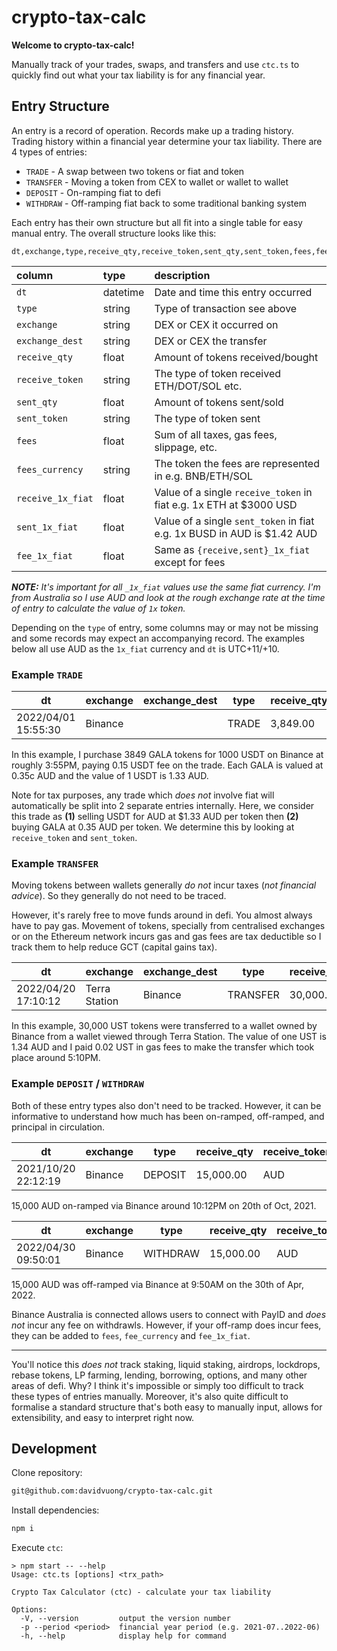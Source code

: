 # crypto-tax-calc

**Welcome to crypto-tax-calc!**

Manually track of your trades, swaps, and transfers and use `ctc.ts` to quickly find out what your tax liability is for any financial year.

## Entry Structure

An entry is a record of operation. Records make up a trading history. Trading history within a financial year determine your tax liability. There are 4 types of entries:

- `TRADE` - A swap between two tokens or fiat and token
- `TRANSFER` - Moving a token from CEX to wallet or wallet to wallet
- `DEPOSIT` - On-ramping fiat to defi
- `WITHDRAW` - Off-ramping fiat back to some traditional banking system

Each entry has their own structure but all fit into a single table for easy manual entry. The overall structure looks like this:

```
dt,exchange,type,receive_qty,receive_token,sent_qty,sent_token,fees,fee_currency,receive_1x_fiat,sent_1x_fiat,fee_1x_fiat
```

| column            | type     | description                                                             |
| :---------------- | :------- | :---------------------------------------------------------------------- |
| `dt`              | datetime | Date and time this entry occurred                                       |
| `type`            | string   | Type of transaction see above                                           |
| `exchange`        | string   | DEX or CEX it occurred on                                               |
| `exchange_dest`   | string   | DEX or CEX the transfer                                                 |
| `receive_qty`     | float    | Amount of tokens received/bought                                        |
| `receive_token`   | string   | The type of token received ETH/DOT/SOL etc.                             |
| `sent_qty`        | float    | Amount of tokens sent/sold                                              |
| `sent_token`      | string   | The type of token sent                                                  |
| `fees`            | float    | Sum of all taxes, gas fees, slippage, etc.                              |
| `fees_currency`   | string   | The token the fees are represented in e.g. BNB/ETH/SOL                  |
| `receive_1x_fiat` | float    | Value of a single `receive_token` in fiat e.g. 1x ETH at $3000 USD      |
| `sent_1x_fiat`    | float    | Value of a single `sent_token` in fiat e.g. 1x BUSD in AUD is $1.42 AUD |
| `fee_1x_fiat`     | float    | Same as `{receive,sent}_1x_fiat` except for fees                        |

_**NOTE:** It's important for all `_1x_fiat` values use the same fiat currency. I'm from Australia so I use AUD and look at the rough exchange rate at the time of entry to calculate the value of `1x` token._

Depending on the `type` of entry, some columns may or may not be missing and some records may expect an accompanying record. The examples below all use AUD as the `1x_fiat` currency and `dt` is UTC+11/+10.

### Example `TRADE`

| dt                  | exchange | exchange_dest | type  | receive_qty | receive_token | sent_qty | sent_token | fees | fee_currency | receive_1x_fiat | sent_1x_fiat | fee_1x_fiat |
| ------------------- | -------- | ------------- | ----- | ----------- | ------------- | -------- | ---------- | ---- | ------------ | --------------- | ------------ | ----------- |
| 2022/04/01 15:55:30 | Binance  |               | TRADE | 3,849.00    | GALA          | 1,000.00 | USDT       | 0.15 | USDT         | 0.35            | 1.33         | 1.33        |

In this example, I purchase 3849 GALA tokens for 1000 USDT on Binance at roughly 3:55PM, paying 0.15 USDT fee on the trade. Each GALA is valued at 0.35c AUD and the value of 1 USDT is 1.33 AUD.

Note for tax purposes, any trade which _does not_ involve fiat will automatically be split into 2 separate entries internally. Here, we consider this trade as **(1)** selling USDT for AUD at $1.33 AUD per token then **(2)** buying GALA at 0.35 AUD per token. We determine this by looking at `receive_token` and `sent_token`.

### Example `TRANSFER`

Moving tokens between wallets generally _do not_ incur taxes (_not financial advice_). So they generally do not need to be traced.

However, it's rarely free to move funds around in defi. You almost always have to pay gas. Movement of tokens, specially from centralised exchanges or on the Ethereum network incurs gas and gas fees are tax deductible so I track them to help reduce GCT (capital gains tax).

| dt                  | exchange      | exchange_dest | type     | receive_qty | receive_token | sent_token | fees | fee_currency | receive_1x_fiat | sent_1x_fiat | fee_1x_fiat |
| ------------------- | ------------- | ------------- | -------- | ----------- | ------------- | ---------- | ---- | ------------ | --------------- | ------------ | ----------- |
| 2022/04/20 17:10:12 | Terra Station | Binance       | TRANSFER | 30,000.00   | UST           | 30,000.00  | UST  | 0.02         | UST             | 1.34         | 1.34        |

In this example, 30,000 UST tokens were transferred to a wallet owned by Binance from a wallet viewed through Terra Station. The value of one UST is 1.34 AUD and I paid 0.02 UST in gas fees to make the transfer which took place around 5:10PM.

### Example `DEPOSIT` / `WITHDRAW`

Both of these entry types also don't need to be tracked. However, it can be informative to understand how much has been on-ramped, off-ramped, and principal in circulation.

| dt                  | exchange | type    | receive_qty | receive_token | sent_qty | sent_token | fees | fee_currency | receive_1x_fiat | sent_1x_fiat | fee_1x_fiat |
| ------------------- | -------- | ------- | ----------- | ------------- | -------- | ---------- | ---- | ------------ | --------------- | ------------ | ----------- |
| 2021/10/20 22:12:19 | Binance  | DEPOSIT | 15,000.00   | AUD           |          |            |      |              |                 |              |             |

15,000 AUD on-ramped via Binance around 10:12PM on 20th of Oct, 2021.

| dt                  | exchange | type     | receive_qty | receive_token | sent_qty | sent_token | fees | fee_currency | receive_1x_fiat | sent_1x_fiat | fee_1x_fiat |
| ------------------- | -------- | -------- | ----------- | ------------- | -------- | ---------- | ---- | ------------ | --------------- | ------------ | ----------- |
| 2022/04/30 09:50:01 | Binance  | WITHDRAW | 15,000.00   | AUD           |          |            |      |              |                 |              |             |

15,000 AUD was off-ramped via Binance at 9:50AM on the 30th of Apr, 2022.

Binance Australia is connected allows users to connect with PayID and _does not_ incur any fee on withdrawls. However, if your off-ramp does incur fees, they can be added to `fees`, `fee_currency` and `fee_1x_fiat`.

---

You'll notice this _does not_ track staking, liquid staking, airdrops, lockdrops, rebase tokens, LP farming, lending, borrowing, options, and many other areas of defi. Why? I think it's impossible or simply too difficult to track these types of entries manually. Moreover, it's also quite difficult to formalise a standard structure that's both easy to manually input, allows for extensibility, and easy to interpret right now.

## Development

Clone repository:

```bash
git@github.com:davidvuong/crypto-tax-calc.git
```

Install dependencies:

```bash
npm i
```

Execute `ctc`:

```
> npm start -- --help
Usage: ctc.ts [options] <trx_path>

Crypto Tax Calculator (ctc) - calculate your tax liability

Options:
  -V, --version         output the version number
  -p --period <period>  financial year period (e.g. 2021-07..2022-06)
  -h, --help            display help for command
```
